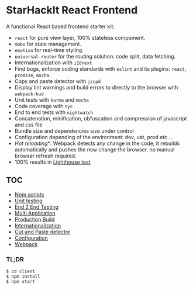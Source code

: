 # StarHackIt React Frontend

A functional React based frontend starter kit:

* `react` for pure view layer, 100% stateless compoment.  
* `mobx` for state management.
* `emotion` for real-time styling.
* `universal-router` for the routing solution: code split, data fetching. 
* Internationalization with `i18next`
* Find bugs, enforce coding standards with `eslint` and its plugins: `react`, `promise`, `mocha`.
* Copy and paste detector with `jscpd`
* Display lint warnings and build errors to directly to the browser with `webpack-hud`
* Unit tests with `karma` and `mocha`
* Code coverage with `nyc`
* End to end tests with `nightwatch`
* Concatenation, minification, obfuscation and compression of javascript and css file
* Bundle size and dependencies size under control
* Configuration depending of the environment: dev, uat, prod etc ...
* *Hot reloading**: Webpack detects any change in the code, it rebuilds automatically and pushes the new change the browser, no manual browser refresh required.
* 100% results in [Lighthouse test](https://developers.google.com/web/tools/lighthouse/)


## TOC

* [Npm scripts](docs/NpmScripts.md)    
* [Unit testing](docs/UnitTesting.md)    
* [End 2 End Testing](docs/End2EndTest.md)    
* [Multi Application](docs/MultiApp.md)    
* [Production Build](docs/ProductionBuild.md)
* [Internationalization](docs/Internationalization.md)    
* [Cut and Paste detector](docs/CutAndPasteDetector.md)   
* [Configuration](docs/Configuration.md)   
* [Webpack](docs/Webpack.md)    

### TL;DR

    $ cd client
    $ npm install
    $ npm start

